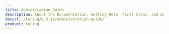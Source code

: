 ```yaml
---
title: Administation Guide
description: About the Documentation, Getting Help, First Steps, and more.
docurl: /turing/0.3.10/administration-guide/
product: turing
---
```

